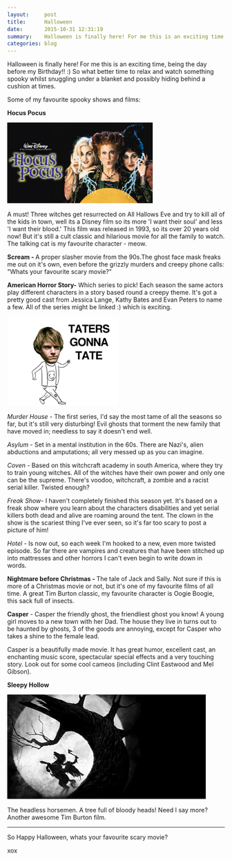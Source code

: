 ```yaml
---
layout:     post
title:      Halloween
date:       2015-10-31 12:31:19
summary:    Halloween is finally here! For me this is an exciting time, being the day before my Birthday!!
categories: blog
---
```


Halloween is finally here! For me this is an exciting time, being the day before my Birthday!! :) So what better time to relax and watch something spooky whilst snuggling under a blanket and possibly hiding behind a cushion at times.

Some of my favourite spooky shows and films:

<strong>Hocus Pocus</strong>

<img src="/images/hocus.jpg" alt="" width="337" height="187">

A must! Three witches get resurrected on All Hallows Eve and try to kill all of the kids in town, well its a Disney film so its more 'I want their soul' and less 'I want their blood.' This film was released in 1993, so its over 20 years old now! But it's still a cult classic and hilarious movie for all the family to watch. The talking cat is my favourite character - meow.

<strong>Scream - </strong>A proper slasher movie from the 90s.The ghost face mask freaks me out on it's own, even before the grizzly murders and creepy phone calls: "Whats your favourite scary movie?"

<strong>American Horror Story-</strong> Which series to pick! Each season the same actors play different characters in a story based round a creepy theme. It's got a pretty good cast from Jessica Lange, Kathy Bates and Evan Peters to name a few. All of the series might be linked :) which is exciting.

<img class="aligncenter" src="/images/taters.gif" alt="" width="257" height="206">

<em>Murder House</em> - The first series, I'd say the most tame of all the seasons so far, but it's still very disturbing! Evil ghosts that torment the new family that have moved in; needless to say it doesn't end well.

<em>Asylum&nbsp;</em>- Set in a mental institution in the 60s. There are Nazi's, alien abductions and amputations; all very messed up as you can imagine.

<em>Coven - </em>Based on this witchcraft academy in south America, where they try to train young witches. All of the witches have their own power and only one can be the supreme. There's voodoo, witchcraft, a zombie and a racist serial killer. Twisted enough?

<i>Freak Show</i>- I haven't completely finished this season yet. It's based on a freak show where you learn about the characters disabilities and yet serial killers both dead and alive are roaming around the tent. The clown in the show is the scariest thing I've ever seen, so it's far too scary to post a picture of him!&nbsp;

<i>Hotel</i> - Is now out, so each week I'm hooked to a new, even more&nbsp;twisted episode. So far there are vampires and creatures that have been stitched up into mattresses and other horrors I can't even begin to write down in words.&nbsp;

<strong>Nightmare before Christmas - </strong>The tale of Jack and Sally. Not sure if this is more of a Christmas movie or not, but it's one of my favourite films of all time. A great Tim Burton classic, my favourite character is Oogie Boogie, this sack full of insects.

<strong>Casper</strong> - Casper the friendly ghost, the friendliest ghost you know! A young girl moves to a new town with her Dad. The house they live in turns out to be haunted by ghosts, 3 of the goods are annoying, except for Casper who takes a shine to the female lead.&nbsp;

Casper is a beautifully made movie. It has great humor, excellent cast, an enchanting music score, spectacular special effects and a very touching story. Look out for some cool cameos (including Clint Eastwood and Mel Gibson).

<strong>Sleepy Hollow</strong>

<img class="" src="/images/sleepyh.jpg" alt="" width="460" height="242">

The headless horsemen. A tree full of bloody heads! Need I say more? Another awesome Tim Burton film.

<hr></hr>

So Happy Halloween, whats your favourite scary movie?

xox

